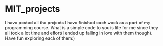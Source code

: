 # MIT_projects
I have posted all the projects I have finished each week as a part of my programming course.
What is a simple code to you is life for me since they all took a lot time and effort(I ended up falling in love with them though). Have fun exploring each of them:)
